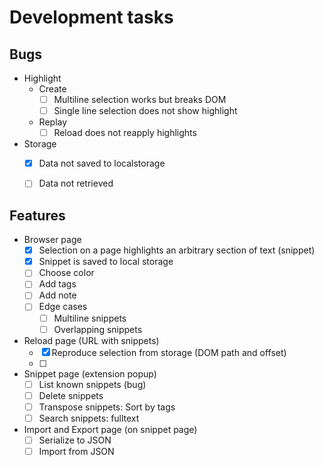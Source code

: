# Development tasks

## Bugs

- Highlight
  - Create
    - [ ] Multiline selection works but breaks DOM
    - [ ] Single line selection does not show highlight
  - Replay
    - [ ] Reload does not reapply highlights
- Storage
  - [x] Data not saved to localstorage
  - [ ] Data not retrieved


## Features

- Browser page
  - [x] Selection on a page highlights an arbitrary section of text (snippet)
  - [x] Snippet is saved to local storage
  - [ ] Choose color
  - [ ] Add tags
  - [ ] Add note
  - [ ] Edge cases
    - [ ] Multiline snippets
    - [ ] Overlapping snippets
- Reload page (URL with snippets)
  - [x] Reproduce selection from storage (DOM path and offset)
  - [ ] 
- Snippet page (extension popup)
  - [ ] List known snippets (bug)
  - [ ] Delete snippets
  - [ ] Transpose snippets: Sort by tags
  - [ ] Search snippets: fulltext
- Import and Export page (on snippet page)
  - [ ] Serialize to JSON
  - [ ] Import from JSON